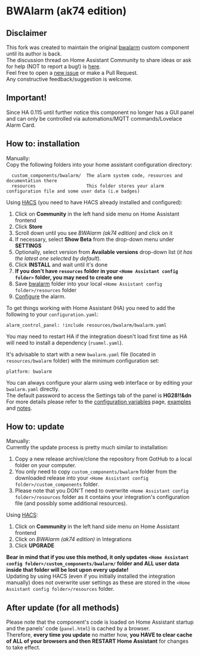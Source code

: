 # BWAlarm (ak74 edition)

## Disclaimer
This fork was created to maintain the original [bwalarm](https://github.com/gazoscalvertos/Hass-Custom-Alarm) custom component until its author is back.  
The discussion thread on Home Assistant Community to share ideas or ask for help (NOT to report a bug!) is [here](https://community.home-assistant.io/t/bwalarm-akasma74-edition/113666).  
Feel free to open a [new issue](https://github.com/akasma74/Hass-Custom-Alarm/issues/new/choose) or make a Pull Request.  
Any constructive feedback/suggestion is welcome.

## Important!
Since HA 0.115 until further notice this component no longer has a GUI panel and can only be controlled via automations/MQTT commands/Lovelace Alarm Card. 

## How to: installation
Manually:  
Copy the following folders into your home assistant configuration directory:  
```
  custom_components/bwalarm/  The alarm system code, resources and documentation there
  resources                   This folder stores your alarm configuration file and some user data (i.e badges)
```

Using [HACS](https://github.com/custom-components/hacs) (you need to have HACS already installed and configured):  
1. Click on **Community** in the left hand side menu on Home Assistant frontend
2. Click **Store**
3. Scroll down until you see _BWAlarm (ak74 edition)_ and  click on it
4. If necessary, select **Show Beta** from the drop-down menu under **SETTINGS**
5. Optionally, select version from **Available versions** drop-down list (_it has the latest one selected by default_).
6. Click **INSTALL** and wait until it's done
7. **If you don't have `resources` folder in your `<Home Assistant config folder>` folder, you may need to create one**
8. Save [bwalarm](resources/) folder into your local `<Home Assistant config folder>/resources` folder
8. [Configure](custom_components/bwalarm/resources/doc/configuration.md) the alarm.

To get things working with Home Assistant (HA) you need to add the following to your `configuration.yaml`:  
```
alarm_control_panel: !include resources/bwalarm/bwalarm.yaml
```
You may need to restart HA if the integration doesn't load first time as HA will need to install a dependency (`ruamel.yaml`).  

It's advisable to start with a new ```bwalarm.yaml``` file (located in ```resources/bwalarm``` folder) with the minimum configuration set:
```
platform: bwalarm
```
You can always configure your alarm using web interface or by editing your ```bwalarm.yaml``` directly.  
The default password to access the Settings tab of the panel is **HG28!!&dn**  
For more details please refer to the [configuration variables](custom_components/bwalarm/resources/doc/configuration.md) page, [examples](custom_components/bwalarm/resources/doc/examples.md) and [notes](custom_components/bwalarm/resources/doc/notes.md).  

## How to: update
Manually:  
Currently the update process is pretty much similar to installation:  
1. Copy a new release archive/clone the repository from GotHub to a local folder on your computer.
2. You only need to copy `custom_components/bwalarm` folder from the downloaded release into your `<Home Assistant config folder>/custom_components` folder.
3. Please note that you DON'T need to overwrite `<Home Assistant config folder>/resources` folder as it contains your integration's configuration file (and possibly some additional resources).

Using [HACS](https://github.com/custom-components/hacs):  
1. Click on **Community** in the left hand side menu on Home Assistant frontend
2. Click on _BWAlarm (ak74 edition)_ in Integrations
3. Click **UPGRADE**

**Bear in mind that if you use this method, it only updates `<Home Assistant config folder>/custom_components/bwalarm/` folder and **ALL** user data inside that folder will be lost upon every update!**  
Updating by using HACS (even if you initially installed the integration manually) does not overwrite user settings as these are stored in the `<Home Assistant config folder>/resources` folder.  

## After update (for all methods)
Please note that the component's code is loaded on Home Assistant startup and the panels' code (`panel.html`) is cached by a browser.  
Therefore, **every time you update** no matter how, **you HAVE to clear cache of ALL of your browsers and then RESTART Home Assistant** for changes to take effect.
